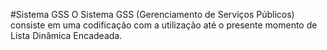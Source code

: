 #Sistema GSS
O Sistema GSS (Gerenciamento de Serviços Públicos) consiste em uma codificação com a utilização até o presente momento de Lista Dinâmica Encadeada.

